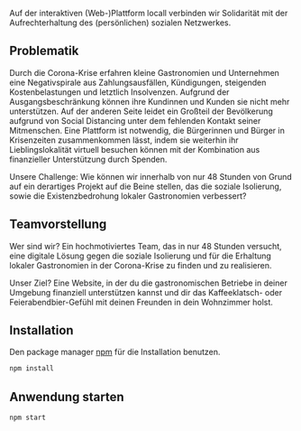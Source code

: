 Auf der interaktiven (Web-)Plattform locall verbinden wir Solidarität mit der Aufrechterhaltung des (persönlichen) sozialen Netzwerkes.

## Problematik

Durch die Corona-Krise erfahren kleine Gastronomien und Unternehmen eine Negativspirale aus Zahlungsausfällen, Kündigungen, steigenden Kostenbelastungen und letztlich Insolvenzen. Aufgrund der Ausgangsbeschränkung können ihre Kundinnen und Kunden sie nicht mehr unterstützen. Auf der anderen Seite leidet ein Großteil der Bevölkerung aufgrund von Social Distancing unter dem fehlenden Kontakt seiner Mitmenschen. Eine Plattform ist notwendig, die Bürgerinnen und Bürger in Krisenzeiten zusammenkommen lässt, indem sie weiterhin ihr Lieblingslokalität virtuell besuchen können mit der Kombination aus finanzieller Unterstützung durch Spenden.

Unsere Challenge: Wie können wir innerhalb von nur 48 Stunden von Grund auf ein derartiges Projekt auf die Beine stellen, das die soziale Isolierung, sowie die Existenzbedrohung lokaler Gastronomien verbessert?

## Teamvorstellung

Wer sind wir? Ein hochmotiviertes Team, das in nur 48 Stunden versucht, eine digitale Lösung gegen die soziale Isolierung und für die Erhaltung lokaler Gastronomien in der Corona-Krise zu finden und zu realisieren.

Unser Ziel? Eine Website, in der du die gastronomischen Betriebe in deiner Umgebung finanziell unterstützen kannst und dir das Kaffeeklatsch- oder Feierabendbier-Gefühl mit deinen Freunden in dein Wohnzimmer holst.

## Installation

Den package manager [npm](https://www.npmjs.com) für die Installation benutzen.

```bash
npm install
```

## Anwendung starten

```bash
npm start
```
